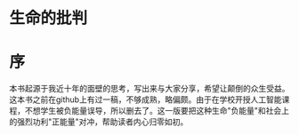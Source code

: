 # 生命的批判

# 序
  
本书起源于我近十年的面壁的思考，写出来与大家分享，希望让颠倒的众生受益。这本书之前在github上有过一稿，不够成熟，略偏颇。由于在学校开授人工智能课程，不想学生被负能量误导，所以删去了。这一版要把这种生命"负能量"和社会上的强烈功利"正能量"对冲，帮助读者内心归零如初。

